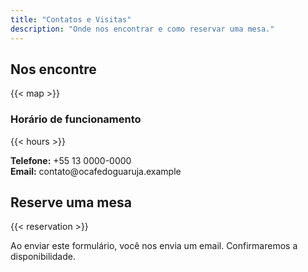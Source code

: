 ```yaml
---
title: "Contatos e Visitas"
description: "Onde nos encontrar e como reservar uma mesa."
---
```


<div class="container section">
  <div class="grid two">
    <div>
      <h2 data-aos="fade-up">Nos encontre</h2>
      {{< map >}}
      <h3 data-aos="fade-up">Horário de funcionamento</h3>
      {{< hours >}}
      <p data-aos="fade-up"><strong>Telefone:</strong> +55 13 0000-0000<br>
      <strong>Email:</strong> contato@ocafedoguaruja.example</p>
    </div>
    <div id="reserve">
      <h2 data-aos="fade-up">Reserve uma mesa</h2>
      {{< reservation >}}
      <p class="muted">Ao enviar este formulário, você nos envia um email. Confirmaremos a disponibilidade.</p>
    </div>
  </div>
</div>
